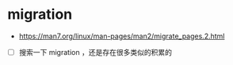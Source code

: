 # migration

- https://man7.org/linux/man-pages/man2/migrate_pages.2.html

- [ ] 搜索一下 migration ，还是存在很多类似的积累的
